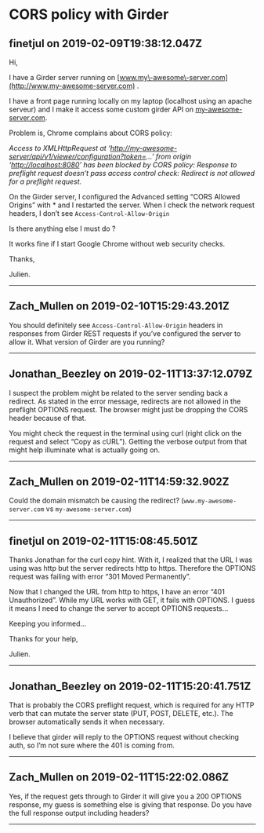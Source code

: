 # CORS policy with Girder

## finetjul on 2019-02-09T19:38:12.047Z

Hi,


I have a Girder server running on [www.my\-awesome\-server.com](http://www.my-awesome-server.com) .


I have a front page running locally on my laptop (localhost using an apache serveur) and I make it access some custom girder API on [my\-awesome\-server.com](http://my-awesome-server.com).


Problem is, Chrome complains about CORS policy:  

*Access to XMLHttpRequest at ‘[http://my\-awesome\-server/api/v1/viewer/configuration?token\=](http://my-awesome-server/api/v1/viewer/configuration?token=)…’ from origin ‘<http://localhost:8080>’ has been blocked by CORS policy: Response to preflight request doesn’t pass access control check: Redirect is not allowed for a preflight request.*


On the Girder server, I configured the Advanced setting “CORS Allowed Origins” with \* and I restarted the server. When I check the network request headers, I don’t see `Access-Control-Allow-Origin`  

Is there anything else I must do ?


It works fine if I start Google Chrome without web security checks.


Thanks,  

Julien.


---

## Zach_Mullen on 2019-02-10T15:29:43.201Z

You should definitely see `Access-Control-Allow-Origin` headers in responses from Girder REST requests if you’ve configured the server to allow it. What version of Girder are you running?


---

## Jonathan_Beezley on 2019-02-11T13:37:12.079Z

I suspect the problem might be related to the server sending back a redirect. As stated in the error message, redirects are not allowed in the preflight OPTIONS request. The browser might just be dropping the CORS header because of that.


You might check the request in the terminal using curl (right click on the request and select “Copy as cURL”). Getting the verbose output from that might help illuminate what is actually going on.


---

## Zach_Mullen on 2019-02-11T14:59:32.902Z

Could the domain mismatch be causing the redirect? (`www.my-awesome-server.com` vs `my-awesome-server.com`)


---

## finetjul on 2019-02-11T15:08:45.501Z

Thanks Jonathan for the curl copy hint. With it, I realized that the URL I was using was http but the server redirects http to https. Therefore the OPTIONS request was failing with error “301 Moved Permanently”.


Now that I changed the URL from http to https, I have an error “401 Unauthorized”. While my URL works with GET, it fails with OPTIONS. I guess it means I need to change the server to accept OPTIONS requests…


Keeping you informed…


Thanks for your help,  

Julien.


---

## Jonathan_Beezley on 2019-02-11T15:20:41.751Z

That is probably the CORS preflight request, which is required for any HTTP verb that can mutate the server state (PUT, POST, DELETE, etc.). The browser automatically sends it when necessary.


I believe that girder will reply to the OPTIONS request without checking auth, so I’m not sure where the 401 is coming from.


---

## Zach_Mullen on 2019-02-11T15:22:02.086Z

Yes, if the request gets through to Girder it will give you a 200 OPTIONS response, my guess is something else is giving that response. Do you have the full response output including headers?


---

